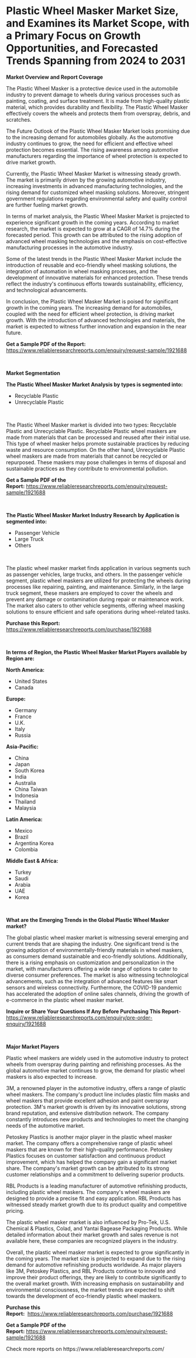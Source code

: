 <p><h1>Plastic Wheel Masker Market Size, and Examines its Market Scope, with a Primary Focus on Growth Opportunities, and Forecasted Trends Spanning from 2024 to 2031</h1></p><p><strong>Market Overview and Report Coverage</strong></p>
<p><p>The Plastic Wheel Masker is a protective device used in the automobile industry to prevent damage to wheels during various processes such as painting, coating, and surface treatment. It is made from high-quality plastic material, which provides durability and flexibility. The Plastic Wheel Masker effectively covers the wheels and protects them from overspray, debris, and scratches.</p><p>The Future Outlook of the Plastic Wheel Masker Market looks promising due to the increasing demand for automobiles globally. As the automotive industry continues to grow, the need for efficient and effective wheel protection becomes essential. The rising awareness among automotive manufacturers regarding the importance of wheel protection is expected to drive market growth.</p><p>Currently, the Plastic Wheel Masker Market is witnessing steady growth. The market is primarily driven by the growing automotive industry, increasing investments in advanced manufacturing technologies, and the rising demand for customized wheel masking solutions. Moreover, stringent government regulations regarding environmental safety and quality control are further fueling market growth.</p><p>In terms of market analysis, the Plastic Wheel Masker Market is projected to experience significant growth in the coming years. According to market research, the market is expected to grow at a CAGR of 14.7% during the forecasted period. This growth can be attributed to the rising adoption of advanced wheel masking technologies and the emphasis on cost-effective manufacturing processes in the automotive industry.</p><p>Some of the latest trends in the Plastic Wheel Masker Market include the introduction of reusable and eco-friendly wheel masking solutions, the integration of automation in wheel masking processes, and the development of innovative materials for enhanced protection. These trends reflect the industry's continuous efforts towards sustainability, efficiency, and technological advancements.</p><p>In conclusion, the Plastic Wheel Masker Market is poised for significant growth in the coming years. The increasing demand for automobiles, coupled with the need for efficient wheel protection, is driving market growth. With the introduction of advanced technologies and materials, the market is expected to witness further innovation and expansion in the near future.</p></p>
<p><strong>Get a Sample PDF of the Report:</strong> <a href="https://www.reliableresearchreports.com/enquiry/request-sample/1921688">https://www.reliableresearchreports.com/enquiry/request-sample/1921688</a></p>
<p>&nbsp;</p>
<p><strong>Market Segmentation</strong></p>
<p><strong>The Plastic Wheel Masker Market Analysis by types is segmented into:</strong></p>
<p><ul><li>Recyclable Plastic</li><li>Unrecyclable Plastic</li></ul></p>
<p>&nbsp;</p>
<p><p>The Plastic Wheel Masker market is divided into two types: Recyclable Plastic and Unrecyclable Plastic. Recyclable Plastic wheel maskers are made from materials that can be processed and reused after their initial use. This type of wheel masker helps promote sustainable practices by reducing waste and resource consumption. On the other hand, Unrecyclable Plastic wheel maskers are made from materials that cannot be recycled or repurposed. These maskers may pose challenges in terms of disposal and sustainable practices as they contribute to environmental pollution.</p></p>
<p><strong>Get a Sample PDF of the Report:</strong>&nbsp;<a href="https://www.reliableresearchreports.com/enquiry/request-sample/1921688">https://www.reliableresearchreports.com/enquiry/request-sample/1921688</a></p>
<p>&nbsp;</p>
<p><strong>The Plastic Wheel Masker Market Industry Research by Application is segmented into:</strong></p>
<p><ul><li>Passenger Vehicle</li><li>Large Truck</li><li>Others</li></ul></p>
<p>&nbsp;</p>
<p><p>The plastic wheel masker market finds application in various segments such as passenger vehicles, large trucks, and others. In the passenger vehicle segment, plastic wheel maskers are utilized for protecting the wheels during processes like repairing, painting, and maintenance. Similarly, in the large truck segment, these maskers are employed to cover the wheels and prevent any damage or contamination during repair or maintenance work. The market also caters to other vehicle segments, offering wheel masking solutions to ensure efficient and safe operations during wheel-related tasks.</p></p>
<p><strong>Purchase this Report:</strong>&nbsp; <a href="https://www.reliableresearchreports.com/purchase/1921688">https://www.reliableresearchreports.com/purchase/1921688</a></p>
<p>&nbsp;</p>
<p><strong>In terms of Region, the Plastic Wheel Masker Market Players available by Region are:</strong></p>
<p>
    <p> <strong> North America: </strong>
        <ul>
            <li>United States</li>
            <li>Canada</li>
        </ul>
        </p> 
    <p> <strong> Europe: </strong>
        <ul>
            <li>Germany</li>
            <li>France</li>
            <li>U.K.</li>
            <li>Italy</li>
            <li>Russia</li>
        </ul>
        </p> 
    <p> <strong> Asia-Pacific: </strong>
        <ul>
            <li>China</li>
            <li>Japan</li>
            <li>South Korea</li>
            <li>India</li>
            <li>Australia</li>
            <li>China Taiwan</li>
            <li>Indonesia</li>
            <li>Thailand</li>
            <li>Malaysia</li>
        </ul>
        </p> 
    <p> <strong> Latin America: </strong>
        <ul>
            <li>Mexico</li>
            <li>Brazil</li>
            <li>Argentina Korea</li>
            <li>Colombia</li>
        </ul>
        </p> 
    <p> <strong> Middle East & Africa: </strong>
        <ul>
            <li>Turkey</li>
            <li>Saudi</li>
            <li>Arabia</li>
            <li>UAE</li>
            <li>Korea</li>
        </ul>
    </p>
    </p>
<p>&nbsp;</p>
<p><strong>What are the Emerging Trends in the Global Plastic Wheel Masker market?</strong></p>
<p><p>The global plastic wheel masker market is witnessing several emerging and current trends that are shaping the industry. One significant trend is the growing adoption of environmentally-friendly materials in wheel maskers, as consumers demand sustainable and eco-friendly solutions. Additionally, there is a rising emphasis on customization and personalization in the market, with manufacturers offering a wide range of options to cater to diverse consumer preferences. The market is also witnessing technological advancements, such as the integration of advanced features like smart sensors and wireless connectivity. Furthermore, the COVID-19 pandemic has accelerated the adoption of online sales channels, driving the growth of e-commerce in the plastic wheel masker market.</p></p>
<p><strong>Inquire or Share Your Questions If Any Before Purchasing This Report</strong>- <a href="https://www.reliableresearchreports.com/enquiry/pre-order-enquiry/1921688">https://www.reliableresearchreports.com/enquiry/pre-order-enquiry/1921688</a></p>
<p>&nbsp;</p>
<p><strong>Major Market Players</strong></p>
<p><p>Plastic wheel maskers are widely used in the automotive industry to protect wheels from overspray during painting and refinishing processes. As the global automotive market continues to grow, the demand for plastic wheel maskers is also expected to increase. </p><p>3M, a renowned player in the automotive industry, offers a range of plastic wheel maskers. The company's product line includes plastic film masks and wheel maskers that provide excellent adhesion and paint overspray protection. 3M's market growth is driven by its innovative solutions, strong brand reputation, and extensive distribution network. The company constantly introduces new products and technologies to meet the changing needs of the automotive market.</p><p>Petoskey Plastics is another major player in the plastic wheel masker market. The company offers a comprehensive range of plastic wheel maskers that are known for their high-quality performance. Petoskey Plastics focuses on customer satisfaction and continuous product improvement, which has helped the company gain a significant market share. The company's market growth can be attributed to its strong customer relationships and a commitment to delivering superior products.</p><p>RBL Products is a leading manufacturer of automotive refinishing products, including plastic wheel maskers. The company's wheel maskers are designed to provide a precise fit and easy application. RBL Products has witnessed steady market growth due to its product quality and competitive pricing.</p><p>The plastic wheel masker market is also influenced by Pro-Tek, U.S. Chemical & Plastics, Colad, and Yantai Bagease Packaging Products. While detailed information about their market growth and sales revenue is not available here, these companies are recognized players in the industry.</p><p>Overall, the plastic wheel masker market is expected to grow significantly in the coming years. The market size is projected to expand due to the rising demand for automotive refinishing products worldwide. As major players like 3M, Petoskey Plastics, and RBL Products continue to innovate and improve their product offerings, they are likely to contribute significantly to the overall market growth. With increasing emphasis on sustainability and environmental consciousness, the market trends are expected to shift towards the development of eco-friendly plastic wheel maskers.</p></p>
<p><strong>Purchase this Report:</strong>&nbsp;&nbsp;<a href="https://www.reliableresearchreports.com/purchase/1921688">https://www.reliableresearchreports.com/purchase/1921688</a></p>
<p></p>
<p><strong>Get a Sample PDF of the Report:</strong>&nbsp;<a href="https://www.reliableresearchreports.com/enquiry/request-sample/1921688">https://www.reliableresearchreports.com/enquiry/request-sample/1921688</a></p>
<p>Check more reports on https://www.reliableresearchreports.com/</p>